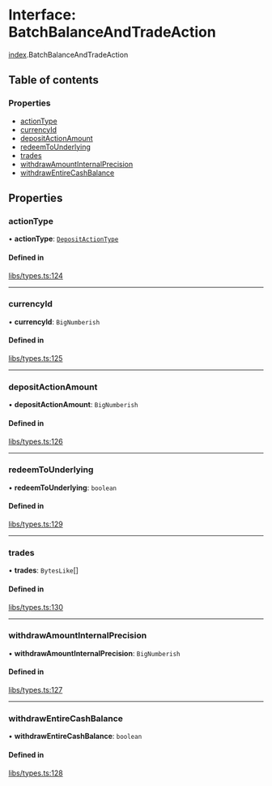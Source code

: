 # Interface: BatchBalanceAndTradeAction

[index](../modules/index.md).BatchBalanceAndTradeAction

## Table of contents

### Properties

- [actionType](index.BatchBalanceAndTradeAction.md#actiontype)
- [currencyId](index.BatchBalanceAndTradeAction.md#currencyid)
- [depositActionAmount](index.BatchBalanceAndTradeAction.md#depositactionamount)
- [redeemToUnderlying](index.BatchBalanceAndTradeAction.md#redeemtounderlying)
- [trades](index.BatchBalanceAndTradeAction.md#trades)
- [withdrawAmountInternalPrecision](index.BatchBalanceAndTradeAction.md#withdrawamountinternalprecision)
- [withdrawEntireCashBalance](index.BatchBalanceAndTradeAction.md#withdrawentirecashbalance)

## Properties

### actionType

• **actionType**: [`DepositActionType`](../enums/index.DepositActionType.md)

#### Defined in

[libs/types.ts:124](https://github.com/notional-finance/sdk-v2/blob/a03fc9c/src/libs/types.ts#L124)

___

### currencyId

• **currencyId**: `BigNumberish`

#### Defined in

[libs/types.ts:125](https://github.com/notional-finance/sdk-v2/blob/a03fc9c/src/libs/types.ts#L125)

___

### depositActionAmount

• **depositActionAmount**: `BigNumberish`

#### Defined in

[libs/types.ts:126](https://github.com/notional-finance/sdk-v2/blob/a03fc9c/src/libs/types.ts#L126)

___

### redeemToUnderlying

• **redeemToUnderlying**: `boolean`

#### Defined in

[libs/types.ts:129](https://github.com/notional-finance/sdk-v2/blob/a03fc9c/src/libs/types.ts#L129)

___

### trades

• **trades**: `BytesLike`[]

#### Defined in

[libs/types.ts:130](https://github.com/notional-finance/sdk-v2/blob/a03fc9c/src/libs/types.ts#L130)

___

### withdrawAmountInternalPrecision

• **withdrawAmountInternalPrecision**: `BigNumberish`

#### Defined in

[libs/types.ts:127](https://github.com/notional-finance/sdk-v2/blob/a03fc9c/src/libs/types.ts#L127)

___

### withdrawEntireCashBalance

• **withdrawEntireCashBalance**: `boolean`

#### Defined in

[libs/types.ts:128](https://github.com/notional-finance/sdk-v2/blob/a03fc9c/src/libs/types.ts#L128)
